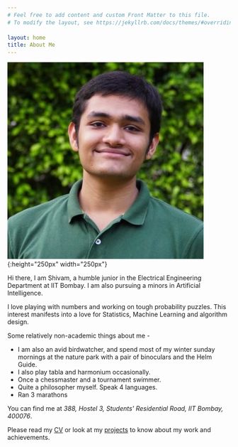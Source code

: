 ```yaml
---
# Feel free to add content and custom Front Matter to this file.
# To modify the layout, see https://jekyllrb.com/docs/themes/#overriding-theme-defaults

layout: home
title: About Me
---
```




<!-- ### **Education** ###
1. B.Tech. in Electrical Engineering (2020 - 2024)<br/>
Indian Institute of Technology Bombay (Mumbai, India) -->

![my photo](aboutmepic.jpg){:height="250px" width="250px"}

Hi there, I am Shivam, a humble junior in the Electrical Engineering Department at IIT Bombay. I am also pursuing a minors in Artificial Intelligence.

I love playing with numbers and working on tough probability puzzles. This interest manifests into a love for Statistics, Machine Learning and algorithm design.   

Some relatively non-academic things about me - 
* I am also an avid birdwatcher, and spend most of my winter sunday mornings at the nature park with a pair of binoculars and the Helm Guide.
* I also play tabla and harmonium occasionally.   
* Once a chessmaster and a tournament swimmer.  
* Quite a philosopher myself. Speak 4 languages. 
* Ran 3 marathons


You can find me at _388, Hostel 3, Students' Residential Road, IIT Bombay, 400076_. 


Please read my [CV](docs/200070077-resume.pdf) or look at my [projects](/projects) to know about my work and achievements.
